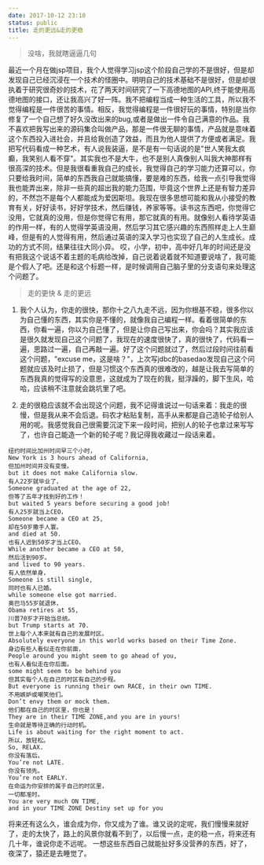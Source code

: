 ```yaml
---
date: 2017-10-12 23:10
status: public
title: 走的更远&走的更稳
---
```


> 没啥，我就瞎逼逼几句

最近一个月在做jsp项目，我个人觉得学习jsp这个阶段自己学的不是很好，但是却发现自己已经沉浸在一个技术的怪圈中。明明自己的技术基础不是很好，但是却很执着于研究很奇妙的技术，花了两天时间研究了一下高德地图的API,终于能使用高德地图的接口，还让我高兴了好一阵。我不把编程当成一种生活的工具，所以我不觉得编程是一件很苦的事情。相反，我觉得编程是一件很好玩的事情，特别是当你修复了一个自己想了好久没改出来的bug,或者是做出一件令自己满意的作品。我不喜欢把我写出来的源码集合叫做产品，那是一件很无聊的事情，产品就是意味着这个东西投入进社会，并且给我创造了效益，而且为他人提供了方便或者满足。我把写代码看成一种艺术，有人说我装逼，是不是有一句话说的是"世人笑我太疯癫，我笑别人看不穿"。其实我也不是大牛，也不是别人真像别人叫我大神那样有很高深的技术。但是我很看重我自己的成长，我觉得自己的学习能力还算可以，你只要给我时间，简单的东西我自己就能搞懂，要是难的东西，给我一点引导我觉得我也能弄出来，除非一些真的超出我的能力范围，毕竟这个世界上还是有智力差异的，不然岂不是每个人都能成为爱因斯坦。我现在很多思想可能和我从小接受的教育有关，好好读书，好好学技术，然后赚钱，养家等等。读书这东西吧，你觉得它没用，它就真的没用，但是你觉得它有用，那它就真的有用。就像别人看待学英语的作用一样，有的人觉得学英语没用，然后学习其它感兴趣的东西照样走上人生巅峰，但是有的人觉得有用，然后通过英语的深入学习也实现了自己的人生成长。成功的方式不同，结果往往大同小异。
哎，小学，初中，高中好几年的时间还是没有把我这个说话不着主题的毛病给改掉，自己说着说着就不知道要说啥了，我可能是个假人了吧。还是和这个标题一样，是时候调用自己脑子里的分支语句来处理这个问题了。
> 走的更快 & 走的更远

1. 我个人认为，你走的很快，那你十之八九走不远，因为你根基不稳，很多你以为自己懂的东西，其实你是不懂的，就像我自己编程一样。看着很简单的东西，你看一遍，你以为自己懂了，但是让你自己写出来，你会吗？其实我应该是很久就发现自己这个问题了，我现在的速度很快了，真的很快了，代码看一遍，思路过一遍，自己再敲一遍。好了这个问题就过了，然后过段时间往前看这个问题，"excuse me，这是啥？"，上次写jdbc的basedao发现自己这个问题就应该及时止损了，但是习惯这个东西真的很难改的，越是让我去写简单的东西我真的觉得写的没意思，这就成为了现在的我，挺浮躁的，脚下生风，哈哈，应该稍不注意就会跳坑里了吧。

2. 走的很稳应该就不会出现这个问题，我不记得谁说过一句话来着：我走的很慢，但是我从来不会后退。码农才粘贴复制，高手从来都是自己造轮子给别人用的呢。我感觉我自己很需要沉淀下来一段时间，把别人的轮子也拿过来写写了，也许自己能造一个新的轮子呢？我记得我收藏过一段话来着。
```
纽约时间比加州时间早三个小时，
New York is 3 hours ahead of California,
但加州时间并没有变慢。
but it does not make California slow.
有人22岁就毕业了，
Someone graduated at the age of 22,
但等了五年才找到好的工作！
but waited 5 years before securing a good job!
有人25岁就当上CEO，
Someone became a CEO at 25,
却在50岁撒手人寰。
and died at 50.
也有人迟到50岁才当上CEO，
While another became a CEO at 50,
然后活到90岁。
and lived to 90 years.
有人依然单身，
Someone is still single,
同时也有人已婚。
while someone else got married.
奥巴马55岁就退休，
Obama retires at 55,
川普70岁才开始当总统。
but Trump starts at 70.
世上每个人本来就有自己的发展时区。
Absolutely everyone in this world works based on their Time Zone.
身边有些人看似走在你前面，
People around you might seem to go ahead of you,
也有人看似走在你后面。
some might seem to be behind you 
但其实每个人在自己的时区有自己的步程。
But everyone is running their own RACE, in their own TIME.
不用嫉妒或嘲笑他们。
Don’t envy them or mock them.
他们都在自己的时区里，你也是！
They are in their TIME ZONE,and you are in yours!
生命就是等待正确的行动时机。
Life is about waiting for the right moment to act.
所以，放轻松。
So, RELAX.
你没有落后。
You’re not LATE.
你没有领先。
You’re not EARLY.
在命运为你安排的属于自己的时区里，
一切都准时。
You are very much ON TIME, 
and in your TIME ZONE Destiny set up for you
```
将来还有这么久，谁会成为你，你又成为了谁。谁又说的定呢，我们慢慢来就好了，走的太快了，路上的风景你就看不到了，以后慢一点，走的稳一点，将来还有几十年，谁说你走不远呢。
一想这些东西自己就能扯好多没营养的东西，好了，夜深了，猿还是去睡觉了。